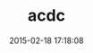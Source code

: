 ---
layout: post
title:  "acdc"
repo:   "clintjhill/acdc"
date:   2015-02-18 17:18:08
gemurl: http://h3osoftware.com/acdc
---